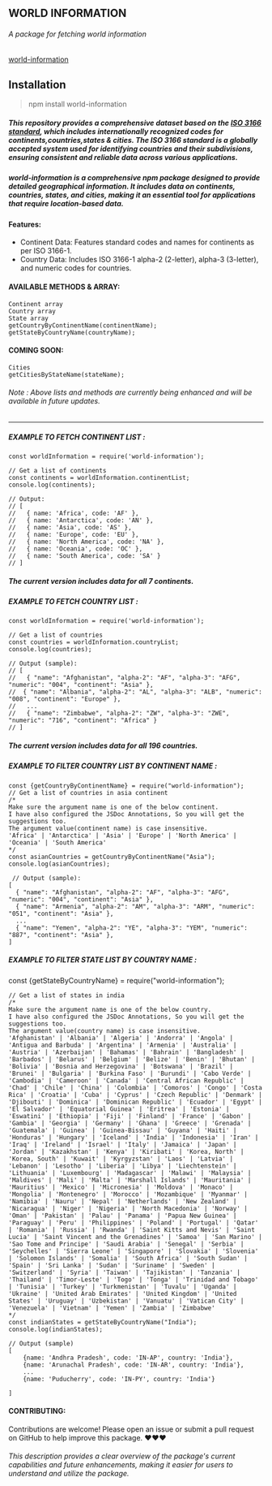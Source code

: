 ## WORLD INFORMATION

###### A package for fetching world information

[world-information](https://www.npmjs.com/package/world-information/v/0.0.1 "world-information")

## Installation

> npm install world-information

##### This repository provides a comprehensive dataset based on the [ISO 3166 standard](https://en.wikipedia.org/wiki/ISO_3166-1 "ISO 3166 standard"), which includes internationally recognized codes for continents,countries,states & cities. The ISO 3166 standard is a globally accepted system used for identifying countries and their subdivisions, ensuring consistent and reliable data across various applications.

##### world-information is a comprehensive npm package designed to provide detailed geographical information. It includes data on continents, countries, states, and cities, making it an essential tool for applications that require location-based data.

#### Features:

- Continent Data: Features standard codes and names for continents as per ISO 3166-1.
- Country Data: Includes ISO 3166-1 alpha-2 (2-letter), alpha-3 (3-letter), and numeric codes for countries.

####  AVAILABLE METHODS & ARRAY:

	Continent array
	Country array
	State array
	getCountryByContinentName(continentName);
	getStateByCountryName(countryName);


#### COMING SOON:

	Cities
	getCitiesByStateName(stateName);

###### Note : Above lists and methods are currently being enhanced and will be available in future updates.

-------------------------------------------------------------------------------------------------

##### EXAMPLE TO FETCH CONTINENT LIST :

    const worldInformation = require('world-information');
    
    // Get a list of continents
    const continents = worldInformation.continentList;
    console.log(continents);
    
    // Output:
    // [
    //   { name: 'Africa', code: 'AF' },
    //   { name: 'Antarctica', code: 'AN' },
    //   { name: 'Asia', code: 'AS' },
    //   { name: 'Europe', code: 'EU' },
    //   { name: 'North America', code: 'NA' },
    //   { name: 'Oceania', code: 'OC' },
    //   { name: 'South America', code: 'SA' }
    // ]

##### The current version includes data for all 7 continents.

##### EXAMPLE TO FETCH COUNTRY LIST :

    const worldInformation = require('world-information');
        
    // Get a list of countries
    const countries = worldInformation.countryList;
    console.log(countries);
    
    // Output (sample):
    // [
    //   { "name": "Afghanistan", "alpha-2": "AF", "alpha-3": "AFG", "numeric": "004", "continent": "Asia" },
    //  { "name": "Albania", "alpha-2": "AL", "alpha-3": "ALB", "numeric": "008", "continent": "Europe" },
    //   ...
    //   { "name": "Zimbabwe", "alpha-2": "ZW", "alpha-3": "ZWE", "numeric": "716", "continent": "Africa" }
    // ]

##### The current version includes data for all 196 countries.

##### EXAMPLE TO FILTER COUNTRY LIST BY CONTINENT NAME :

    const {getCountryByContinentName} = require("world-information");
    // Get a list of countries in asia continent
	/*
	Make sure the argument name is one of the below continent. 
	I have also configured the JSDoc Annotations, So you will get the suggestions too.
	The argument value(continent name) is case insensitive.
	'Africa' | 'Antarctica' | 'Asia' | 'Europe' | 'North America' | 'Oceania' | 'South America'
	*/
    const asianCountries = getCountryByContinentName("Asia");
    console.log(asianCountries);
    
     // Output (sample):
    [
      { "name": "Afghanistan", "alpha-2": "AF", "alpha-3": "AFG", "numeric": "004", "continent": "Asia" },
	  { "name": "Armenia", "alpha-2": "AM", "alpha-3": "ARM", "numeric": "051", "continent": "Asia" },
      ...
      { "name": "Yemen", "alpha-2": "YE", "alpha-3": "YEM", "numeric": "887", "continent": "Asia" },
    ]

##### EXAMPLE TO FILTER STATE LIST BY COUNTRY NAME :

const {getStateByCountryName} = require("world-information");

    // Get a list of states in india
    /*
    Make sure the argument name is one of the below country. 
    I have also configured the JSDoc Annotations, So you will get the suggestions too.
    The argument value(country name) is case insensitive.
    'Afghanistan' | 'Albania' | 'Algeria' | 'Andorra' | 'Angola' | 'Antigua and Barbuda' | 'Argentina' | 'Armenia' | 'Australia' | 'Austria' | 'Azerbaijan' | 'Bahamas' | 'Bahrain' | 'Bangladesh' | 'Barbados' | 'Belarus' | 'Belgium' | 'Belize' | 'Benin' | 'Bhutan' | 'Bolivia' | 'Bosnia and Herzegovina' | 'Botswana' | 'Brazil' | 'Brunei' | 'Bulgaria' | 'Burkina Faso' | 'Burundi' | 'Cabo Verde' | 'Cambodia' | 'Cameroon' | 'Canada' | 'Central African Republic' | 'Chad' | 'Chile' | 'China' | 'Colombia' | 'Comoros' | 'Congo' | 'Costa Rica' | 'Croatia' | 'Cuba' | 'Cyprus' | 'Czech Republic' | 'Denmark' | 'Djibouti' | 'Dominica' | 'Dominican Republic' | 'Ecuador' | 'Egypt' | 'El Salvador' | 'Equatorial Guinea' | 'Eritrea' | 'Estonia' | 'Eswatini' | 'Ethiopia' | 'Fiji' | 'Finland' | 'France' | 'Gabon' | 'Gambia' | 'Georgia' | 'Germany' | 'Ghana' | 'Greece' | 'Grenada' | 'Guatemala' | 'Guinea' | 'Guinea-Bissau' | 'Guyana' | 'Haiti' | 'Honduras' | 'Hungary' | 'Iceland' | 'India' | 'Indonesia' | 'Iran' | 'Iraq' | 'Ireland' | 'Israel' | 'Italy' | 'Jamaica' | 'Japan' | 'Jordan' | 'Kazakhstan' | 'Kenya' | 'Kiribati' | 'Korea, North' | 'Korea, South' | 'Kuwait' | 'Kyrgyzstan' | 'Laos' | 'Latvia' | 'Lebanon' | 'Lesotho' | 'Liberia' | 'Libya' | 'Liechtenstein' | 'Lithuania' | 'Luxembourg' | 'Madagascar' | 'Malawi' | 'Malaysia' | 'Maldives' | 'Mali' | 'Malta' | 'Marshall Islands' | 'Mauritania' | 'Mauritius' | 'Mexico' | 'Micronesia' | 'Moldova' | 'Monaco' | 'Mongolia' | 'Montenegro' | 'Morocco' | 'Mozambique' | 'Myanmar' | 'Namibia' | 'Nauru' | 'Nepal' | 'Netherlands' | 'New Zealand' | 'Nicaragua' | 'Niger' | 'Nigeria' | 'North Macedonia' | 'Norway' | 'Oman' | 'Pakistan' | 'Palau' | 'Panama' | 'Papua New Guinea' | 'Paraguay' | 'Peru' | 'Philippines' | 'Poland' | 'Portugal' | 'Qatar' | 'Romania' | 'Russia' | 'Rwanda' | 'Saint Kitts and Nevis' | 'Saint Lucia' | 'Saint Vincent and the Grenadines' | 'Samoa' | 'San Marino' | 'Sao Tome and Principe' | 'Saudi Arabia' | 'Senegal' | 'Serbia' | 'Seychelles' | 'Sierra Leone' | 'Singapore' | 'Slovakia' | 'Slovenia' | 'Solomon Islands' | 'Somalia' | 'South Africa' | 'South Sudan' | 'Spain' | 'Sri Lanka' | 'Sudan' | 'Suriname' | 'Sweden' | 'Switzerland' | 'Syria' | 'Taiwan' | 'Tajikistan' | 'Tanzania' | 'Thailand' | 'Timor-Leste' | 'Togo' | 'Tonga' | 'Trinidad and Tobago' | 'Tunisia' | 'Turkey' | 'Turkmenistan' | 'Tuvalu' | 'Uganda' | 'Ukraine' | 'United Arab Emirates' | 'United Kingdom' | 'United States' | 'Uruguay' | 'Uzbekistan' | 'Vanuatu' | 'Vatican City' | 'Venezuela' | 'Vietnam' | 'Yemen' | 'Zambia' | 'Zimbabwe'
    */
    const indianStates = getStateByCountryName("India");
    console.log(indianStates);
    
    // Output (sample)
    [
        {name: 'Andhra Pradesh', code: 'IN-AP', country: 'India'},
        {name: 'Arunachal Pradesh', code: 'IN-AR', country: 'India'},
        ...
        {name: 'Puducherry', code: 'IN-PY', country: 'India'}
        
    ]



#### CONTRIBUTING:

Contributions are welcome! Please open an issue or submit a pull request on GitHub to help improve this package. &hearts;&hearts;&hearts;

###### This description provides a clear overview of the package's current capabilities and future enhancements, making it easier for users to understand and utilize the package.